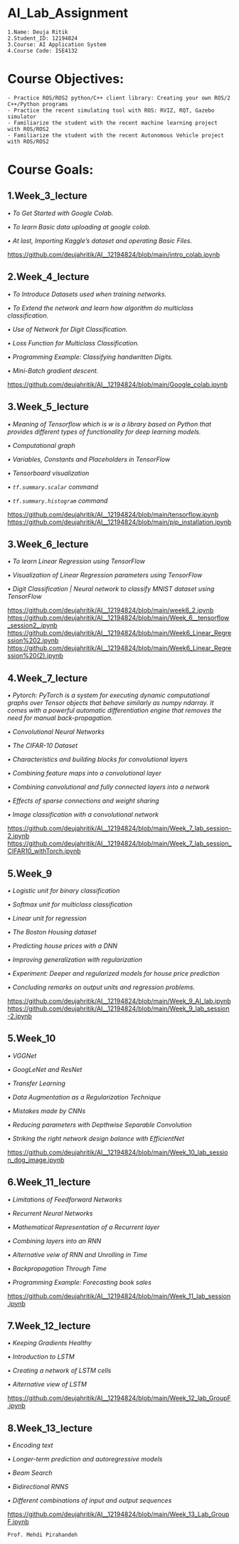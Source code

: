 # AI_Lab_Assignment
```
1.Name: Deuja Ritik
2.Student_ID: 12194824
3.Course: AI Application System
4.Course Code: ISE4132
```

# Course Objectives:
```
- Practice ROS/ROS2 python/C++ client library: Creating your own ROS/2 C++/Python programs
- Practice the recent simulating tool with ROS: RVIZ, RQT, Gazebo simulator
- Familiarize the student with the recent machine learning project with ROS/ROS2
- Familiarize the student with the recent Autonomous Vehicle project with ROS/ROS2
```

# Course Goals:

## 1.Week_3_lecture

*• To Get Started with Google Colab.*

*• To learn Basic data uploading at google colab.*

*• At last, Importing Kaggle’s dataset and operating Basic Files.*

https://github.com/deujahritik/AI__12194824/blob/main/intro_colab.ipynb

## 2.Week_4_lecture

*• To Introduce  Datasets used when training networks.*

*• To Extend the network and learn how algorithm  do multiclass classification.*

*• Use of Network for Digit Classification.*

*• Loss Function for Multiclass Classification.*

*• Programming Example: Classifying handwritten Digits.*

*• Mini-Batch gradient descent.*

 https://github.com/deujahritik/AI__12194824/blob/main/Google_colab.ipynb


## 3.Week_5_lecture

*• Meaning of Tensorflow which is w is a library based on Python that provides different types of functionality for deep learning models.*

*• Computational graph*

*• Variables, Constants and Placeholders in TensorFlow*

*• Tensorboard visualization*

*• `tf.summary.scalar` command*

*• `tf.summary.histogram` command*

https://github.com/deujahritik/AI__12194824/blob/main/tensorflow.ipynb
https://github.com/deujahritik/AI__12194824/blob/main/pip_installation.ipynb

## 3.Week_6_lecture

*• To learn Linear Regression using TensorFlow*

*• Visualization of Linear Regression parameters using TensorFlow*

*• Digit Classification | Neural network to classify MNIST dataset using TensorFlow*

https://github.com/deujahritik/AI__12194824/blob/main/week6_2.ipynb
https://github.com/deujahritik/AI__12194824/blob/main/Week_6__tensorflow_session2_.ipynb
https://github.com/deujahritik/AI__12194824/blob/main/Week6_Linear_Regression%202.ipynb
https://github.com/deujahritik/AI__12194824/blob/main/Week6_Linear_Regression%20(2).ipynb


## 4.Week_7_lecture
*• Pytorch: PyTorch is a system for executing dynamic computational graphs over Tensor objects that behave similarly as numpy ndarray. It comes with a powerful automatic differentiation engine that removes the need for manual back-propagation.*

*• Convolutional Neural Networks*

*• The CIFAR-10 Dataset*

*• Characteristics and building blocks for convolutional layers*

*• Combining feature maps into a convolutional layer*

*• Combining convolutional and fully connected layers into a network*

*• Effects of sparse connections and weight sharing*

*• Image classification with a convolutional network*

https://github.com/deujahritik/AI__12194824/blob/main/Week_7_lab_session-2.ipynb
https://github.com/deujahritik/AI__12194824/blob/main/Week_7_lab_session_CIFAR10_withTorch.ipynb

## 5.Week_9

*• Logistic unit for binary classification*

*• Softmax unit for multiclass classification*

*• Linear unit for regression*

*• The Boston Housing dataset*

*• Predicting house prices with a DNN*

*• Improving generalization with regularization*

*• Experiment: Deeper and regularized models for house price prediction*

*• Concluding remarks on output units and regression problems.*

https://github.com/deujahritik/AI__12194824/blob/main/Week_9_AI_lab.ipynb
https://github.com/deujahritik/AI__12194824/blob/main/Week_9_lab_session-2.ipynb

## 5.Week_10

*• VGGNet*

*• GoogLeNet and ResNet*

*• Transfer Learning*

*• Data Augmentation as a Regularization Technique*

*• Mistakes made by CNNs*

*• Reducing parameters with Depthwise Separable Convolution*

*• Striking the right network design balance with EfficientNet*

https://github.com/deujahritik/AI__12194824/blob/main/Week_10_lab_session_dog_image.ipynb

## 6.Week_11_lecture
 
*• Limitations of Feedforward Networks*

*• Recurrent Neural Networks*

*• Mathematical Representation of a Recurrent layer*

*• Combining layers into an RNN*

*• Alternative veiw of RNN and Unrolling in Time*

*• Backpropagation Through Time*

*• Programming Example: Forecasting book sales*

https://github.com/deujahritik/AI__12194824/blob/main/Week_11_lab_session.ipynb

## 7.Week_12_lecture

*• Keeping Gradients Healthy*

*• Introduction to LSTM*

*• Creating a network of LSTM cells*

*• Alternative view of LSTM*

https://github.com/deujahritik/AI__12194824/blob/main/Week_12_lab_GroupF.ipynb

## 8.Week_13_lecture

*• Encoding text*

*• Longer-term prediction and autoregressive models*

*• Beam Search*

*• Bidirectional RNNS*

*• Different combinations of input and output sequences*

https://github.com/deujahritik/AI__12194824/blob/main/Week_13_Lab_GroupF.ipynb

```
Prof. Mehdi Pirahandeh
```
